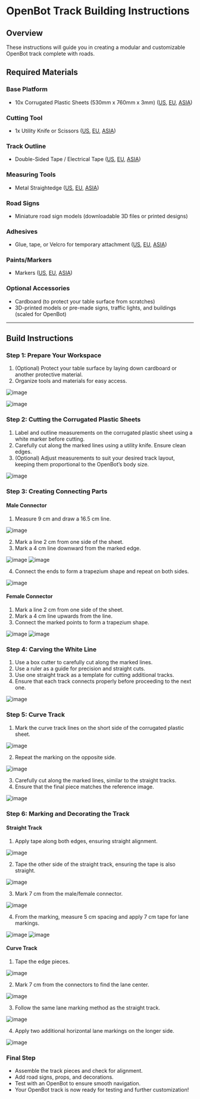# OpenBot Track Building Instructions

## Overview
These instructions will guide you in creating a modular and customizable OpenBot track complete with roads.

## Required Materials
### Base Platform
- 10x Corrugated Plastic Sheets (530mm x 760mm x 3mm) ([US](https://www.amazon.com/dp/B08C9S9XFJ), [EU](https://www.amazon.co.uk/dp/B0CXCX684S), [ASIA](https://www.amazon.com/dp/B08C9S9XFJ))

### Cutting Tool
- 1x Utility Knife or Scissors ([US](https://www.amazon.com/dp/B097SXK3FG), [EU](https://www.amazon.co.uk/dp/B07TBNH4ZT), [ASIA](https://www.amazon.com/dp/B097SXK3FG))

### Track Outline
- Double-Sided Tape / Electrical Tape ([US](https://www.amazon.com/dp/B07R9MW35Q), [EU](https://www.amazon.com/dp/B07TD8VR4D), [ASIA](https://www.amazon.com/dp/B07TD8VR4D))

### Measuring Tools
- Metal Straightedge ([US](https://www.amazon.com/dp/B07R9MW35Q), [EU](https://www.amazon.com/dp/B07R9MW35Q), [ASIA](https://www.amazon.com/dp/B07R8LL24L))

### Road Signs
- Miniature road sign models (downloadable 3D files or printed designs)

### Adhesives
- Glue, tape, or Velcro for temporary attachment ([US](), [EU](), [ASIA]())

### Paints/Markers
- Markers ([US](https://www.amazon.com/dp/B0CNYV8724), [EU](https://www.amazon.com/dp/B0CNYV8724), [ASIA](https://www.amazon.com/dp/B0CNYV8724))

### Optional Accessories
- Cardboard (to protect your table surface from scratches)
- 3D-printed models or pre-made signs, traffic lights, and buildings (scaled for OpenBot)

---

## Build Instructions

### Step 1: Prepare Your Workspace
1. (Optional) Protect your table surface by laying down cardboard or another protective material.
2. Organize tools and materials for easy access.

![image](https://github.com/user-attachments/assets/4a8e87c2-ee42-4e5e-bea9-99a65fdbeba3)

![image](https://github.com/user-attachments/assets/ca4b7014-5015-4855-91e0-cb4db1985f50)


### Step 2: Cutting the Corrugated Plastic Sheets
1. Label and outline measurements on the corrugated plastic sheet using a white marker before cutting.
2. Carefully cut along the marked lines using a utility knife. Ensure clean edges.
3. (Optional) Adjust measurements to suit your desired track layout, keeping them proportional to the OpenBot’s body size.

![image](https://github.com/user-attachments/assets/54ca4af0-4442-4ffc-9e64-ea5a00e55c92)

### Step 3: Creating Connecting Parts
#### Male Connector
1. Measure 9 cm and draw a 16.5 cm line.

![image](https://github.com/user-attachments/assets/173e4887-f0da-4d1a-a2c0-28893cbc9c57)

2. Mark a line 2 cm from one side of the sheet.
3. Mark a 4 cm line downward from the marked edge.

![image](https://github.com/user-attachments/assets/b1c60553-e4bc-4644-9c0f-3e7fc8cad428)
![image](https://github.com/user-attachments/assets/593212a3-787c-41a7-a331-bb6e6a712b46)

4. Connect the ends to form a trapezium shape and repeat on both sides.

![image](https://github.com/user-attachments/assets/89aec007-7d51-41a2-9860-a58371c20393)

#### Female Connector
1. Mark a line 2 cm from one side of the sheet.
2. Mark a 4 cm line upwards from the line.
3. Connect the marked points to form a trapezium shape.

![image](https://github.com/user-attachments/assets/5fe26bf8-8d15-4a69-a06c-3af7f2a899dc)
![image](https://github.com/user-attachments/assets/3741bf80-e55f-4ee0-8ec3-267d7b4baf2f)

### Step 4: Carving the White Line
1. Use a box cutter to carefully cut along the marked lines.
2. Use a ruler as a guide for precision and straight cuts.
3. Use one straight track as a template for cutting additional tracks.
4. Ensure that each track connects properly before proceeding to the next one.

![image](https://github.com/user-attachments/assets/cf3b0b80-9b39-4e64-b4b5-eeb4688678ae)

### Step 5: Curve Track
1. Mark the curve track lines on the short side of the corrugated plastic sheet.

![image](https://github.com/user-attachments/assets/24df8284-ad8d-4f45-a323-49c265511d64)

2. Repeat the marking on the opposite side.

![image](https://github.com/user-attachments/assets/9ebf875e-4240-4508-842b-1f74d3129e1f)

3. Carefully cut along the marked lines, similar to the straight tracks.
4. Ensure that the final piece matches the reference image.

![image](https://github.com/user-attachments/assets/c2db0e68-d2d1-431a-a8cc-3e2702e10261)

### Step 6: Marking and Decorating the Track
#### Straight Track
1. Apply tape along both edges, ensuring straight alignment.

![image](https://github.com/user-attachments/assets/4eced250-15a4-4a01-b192-8dc78daec9f2)

2. Tape the other side of the straight track, ensuring the tape is also straight.

![image](https://github.com/user-attachments/assets/e6d2c00c-1467-41ba-a273-be8f7e0cd068)
   
3. Mark 7 cm from the male/female connector.

![image](https://github.com/user-attachments/assets/e70fc374-6d56-4d9d-8a7d-276b6a0d6ccd)

4. From the marking, measure 5 cm spacing and apply 7 cm tape for lane markings.

![image](https://github.com/user-attachments/assets/80895379-548c-42c2-a401-c2ccd82fa2a7)
![image](https://github.com/user-attachments/assets/f060e036-3b02-4785-8ac8-e8f37fc2e32b)

#### Curve Track
1. Tape the edge pieces.

![image](https://github.com/user-attachments/assets/8739c16f-ece6-4a6a-89ba-b1b76d13cb15)

2. Mark 7 cm from the connectors to find the lane center.

![image](https://github.com/user-attachments/assets/9a5433fd-2513-48bb-a8b4-d906f5243d0b)

3. Follow the same lane marking method as the straight track.

![image](https://github.com/user-attachments/assets/22d394e1-cfe8-4670-b158-b2fc6c38c6cc)

4. Apply two additional horizontal lane markings on the longer side.

![image](https://github.com/user-attachments/assets/e4737aea-a9cd-4e73-bf16-1c621f19b9ae)

### Final Step
- Assemble the track pieces and check for alignment.
- Add road signs, props, and decorations.
- Test with an OpenBot to ensure smooth navigation.
- Your OpenBot track is now ready for testing and further customization!
